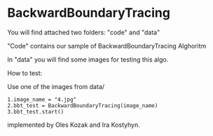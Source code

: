 # BackwardBoundaryTracing
You will find attached two folders: "code" and "data"

"Code" contains our sample of BackwardBoundaryTracing Alghoritm

In "data" you will find some images for testing this algo.

How to test:

Use one of the images from data/
```
1.image_name = "4.jpg"
2.bbt_test = BackwardBoundaryTracing(image_name)
3.bbt_test.start()
```
implemented by Oles Kozak and Ira Kostyhyn.
